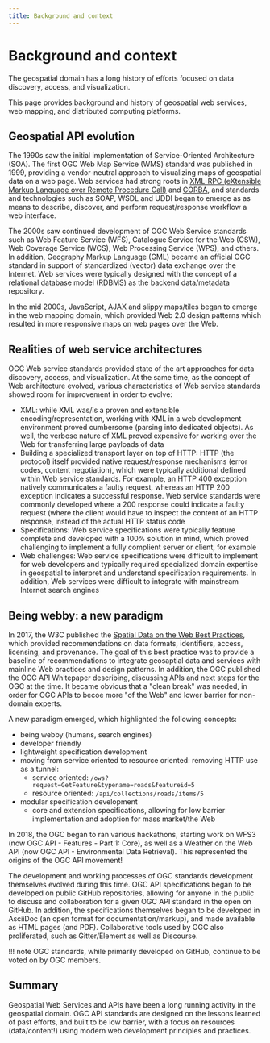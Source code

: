 ```yaml
---
title: Background and context
---
```


# Background and context

The geospatial domain has a long history of efforts focused on data discovery, access, and visualization.

This page provides background and history of geospatial web services, web mapping, and distributed computing platforms.

## Geospatial API evolution

The 1990s saw the initial implementation of Service-Oriented Architecture (SOA).  The first OGC Web Map Service (WMS)
standard was published in 1999, providing a vendor-neutral approach to visualizing maps of geospatial data on a web
page.  Web services had strong roots in [XML-RPC (eXtensible Markup Language over Remote Procedure Call)](http://xmlrpc.com/)
and [CORBA](https://www.omg.org/spec/CCM), and standards and technologies such as SOAP, WSDL and UDDI began to emerge
as as means to describe, discover, and perform request/response workflow  a web interface.

The 2000s saw continued development of OGC Web Service standards such as Web Feature Service (WFS), Catalogue Service
for the Web (CSW), Web Coverage Service (WCS), Web Processing Service (WPS), and others.  In addition, Geography Markup Language (GML)
became an official OGC standard in support of standardized (vector) data exchange over the Internet.  Web services
were typically designed with the concept of a relational database model (RDBMS) as the backend data/metadata repository.

In the mid 2000s, JavaScript, AJAX and slippy maps/tiles began to emerge in the web mapping domain, which provided
Web 2.0 design patterns which resulted in more responsive maps on web pages over the Web.

## Realities of web service architectures

OGC Web service standards provided state of the art approaches for data discovery, access, and visualization.  At
the same time, as the concept of Web architecture evolved, various characteristics of Web service standards showed
room for improvement in order to evolve:

- XML: while XML was/is a proven and extensible encoding/representation, working with XML in a web development
  environment proved cumbersome (parsing into dedicated objects).  As well, the verbose nature of XML proved expensive
  for working over the Web for transferring large payloads of data
- Building a specialized transport layer on top of HTTP: HTTP (the protocol) itself provided native request/response
  mechanisms (error codes, content negotiation), which were typically additional defined within Web service standards.
  For example, an HTTP 400 exception natively communicates a faulty request, whereas an HTTP 200 exception indicates
  a successful response.  Web service standards were commonly developed where a 200 response could indicate a faulty
  request (where the client would have to inspect the content of an HTTP response, instead of the actual HTTP status
  code
- Specifications: Web service specifications were typically feature complete and developed with a 100% solution in mind,
  which proved challenging to implement a fully complient server or client, for example
- Web challenges: Web service specifications were difficult to implement for web developers and typically required
  specialized domain expertise in geospatial to interpret and understand specification requirements.  In addition, Web
  services were difficult to integrate with mainstream Internet search engines

## Being webby: a new paradigm

In 2017, the W3C published the [Spatial Data on the Web Best Practices](https://www.w3.org/TR/sdw-bp), which provided
recommendations on data formats, identifiers, access, licensing, and provenance.  The goal of this best practice was
to provide a baseline of recommendations to integrate geosaptial data and services with mainline Web practices and 
design patterns.  In addition, the OGC published the OGC API Whitepaper describing, discussing APIs and next steps
for the OGC at the time.  It became obvious that a "clean break" was needed, in order for OGC APIs to becoe more
"of the Web" and lower barrier for non-domain experts.

A new paradigm emerged, which highlighted the following concepts:

- being webby (humans, search engines)
- developer friendly
- lightweight specification development
- moving from service oriented to resource oriented: removing HTTP use as a tunnel:
    - service oriented: `/ows?request=GetFeature&typename=roads&featureid=5`
    - resource oriented: `/api/collections/roads/items/5`
- modular specification development
  - core and extension specifications, allowing for low barrier implementation and adoption for mass market/the Web
 
In 2018, the OGC began to ran various hackathons, starting work on WFS3 (now OGC API - Features - Part 1: Core), as well as a Weather on the Web
API (now OGC API - Environmental Data Retrieval).  This represented the origins of the OGC API movement!

The development and working processes of OGC standards development themselves evolved during this time.  OGC API specifications began to be
developed on public GitHub repositories, allowing for anyone in the public to discuss and collaboration for a given OGC API standard in the
open on GitHub.  In addition, the specifications themselves began to be developed in AsciiDoc (an open format for documentation/markup), and
made available as HTML pages (and PDF).  Collaborative tools used by OGC also proliferated, such as Gitter/Element as well as Discourse.

!!! note
    OGC standards, while primarily developed on GitHub, continue to be voted on by OGC members.

## Summary

Geospatial Web Services and APIs have been a long running activity in the geospatial domain.  OGC API standards are designed on the lessons
learned of past efforts, and built to be low barrier, with a focus on resources (data/content!) using modern web development
principles and practices.
